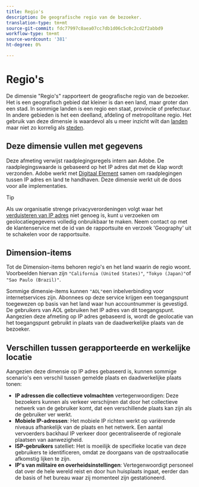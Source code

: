 ```yaml
---
title: Regio's
description: De geografische regio van de bezoeker.
translation-type: tm+mt
source-git-commit: fdc77997c8aea07cc7db1d06c5c0c2cd2f2abbd9
workflow-type: tm+mt
source-wordcount: '381'
ht-degree: 0%

---
```



# Regio&#39;s

De dimensie &quot;Regio&#39;s&quot; rapporteert de geografische regio van de bezoeker. Het is een geografisch gebied dat kleiner is dan een land, maar groter dan een stad. In sommige landen is een regio een staat, provincie of prefectuur. In andere gebieden is het een deelland, afdeling of metropolitane regio. Het gebruik van deze dimensie is waardevol als u meer inzicht wilt dan [landen](countries.md) maar niet zo korrelig als [steden](cities.md).

## Deze dimensie vullen met gegevens

Deze afmeting verwijst raadplegingsregels intern aan Adobe. De raadplegingswaarde is gebaseerd op het IP adres dat met de klap wordt verzonden. Adobe werkt met [Digitaal Element](https://www.digitalelement.com/) samen om raadplegingen tussen IP adres en land te handhaven. Deze dimensie werkt uit de doos voor alle implementaties.

>[!TIP]
>
>Als uw organisatie strenge privacyverordeningen volgt waar het [verduisteren van IP adres](/help/admin/admin/general-acct-settings-admin.md) niet genoeg is, kunt u verzoeken om geolocatiegegevens volledig onbruikbaar te maken. Neem contact op met de klantenservice met de id van de rapportsuite en verzoek &#39;Geography&#39; uit te schakelen voor de rapportsuite.

## Dimension-items

Tot de Dimension-items behoren regio&#39;s en het land waarin de regio woont. Voorbeelden hiervan zijn `"California (United States)"`, `"Tokyo (Japan)"`of `"Sao Paulo (Brazil)"`.

Sommige dimensie-items kunnen `"AOL"`een inbelverbinding voor internetservices zijn. Abonnees op deze service krijgen een toegangspunt toegewezen op basis van het land waar hun accountnummer is gevestigd. De gebruikers van AOL gebruiken het IP adres van dit toegangspunt. Aangezien deze afmeting op IP adres gebaseerd is, wordt de geolocatie van het toegangspunt gebruikt in plaats van de daadwerkelijke plaats van de bezoeker.

## Verschillen tussen gerapporteerde en werkelijke locatie

Aangezien deze dimensie op IP adres gebaseerd is, kunnen sommige scenario&#39;s een verschil tussen gemelde plaats en daadwerkelijke plaats tonen:

* **IP adressen die collectieve volmachten** vertegenwoordigen: Deze bezoekers kunnen als verkeer verschijnen dat door het collectieve netwerk van de gebruiker komt, dat een verschillende plaats kan zijn als de gebruiker ver werkt.
* **Mobiele IP-adressen**: Het mobiele IP richten werkt op variërende niveaus afhankelijk van de plaats en het netwerk. Een aantal vervoerders backhaul IP verkeer door gecentraliseerde of regionale plaatsen van aanwezigheid.
* **ISP-gebruikers** satelliet: Het is moeilijk de specifieke locatie van deze gebruikers te identificeren, omdat ze doorgaans van de opstraallocatie afkomstig lijken te zijn.
* **IP&#39;s van militaire en overheidsinstellingen**: Vertegenwoordigt personeel dat over de hele wereld reist en door hun huisplaats ingaat, eerder dan de basis of het bureau waar zij momenteel zijn gestationeerd.
